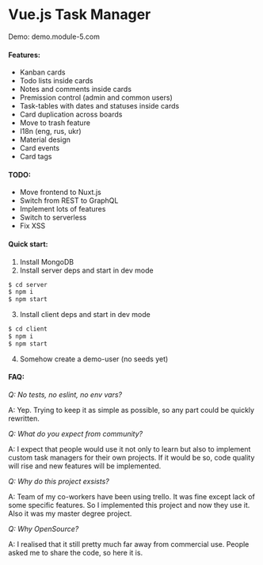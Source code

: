 # Vue.js Task Manager

Demo: demo.module-5.com

#### Features:
  - Kanban cards
  - Todo lists inside cards
  - Notes and comments inside cards
  - Premission control (admin and common users)
  - Task-tables with dates and statuses inside cards
  - Card duplication across boards
  - Move to trash feature
  - I18n (eng, rus, ukr)
  - Material design
  - Card events
  - Card tags

#### TODO:
  - Move frontend to Nuxt.js
  - Switch from REST to GraphQL
  - Implement lots of features
  - Switch to serverless
  - Fix XSS

#### Quick start:
1. Install MongoDB
2. Install server deps and start in dev mode
```sh
$ cd server
$ npm i
$ npm start
```
3. Install client deps and start in dev mode
```sh
$ cd client
$ npm i
$ npm start
```
4. Somehow create a demo-user (no seeds yet)

#### FAQ:
*Q: No tests, no eslint, no env vars?*

A: Yep. Trying to keep it as simple as possible, so any part could be quickly rewritten.

*Q: What do you expect from community?*

A: I expect that people would use it not only to learn but also to implement custom task managers for their own projects. If it would be so, code quality will rise and new features will be implemented.

*Q: Why do this project exsists?*

A: Team of my co-workers have been using trello. It was fine except lack of some specific features. So I implemented this project and now they use it. Also it was my master degree project.

*Q: Why OpenSource?*

A: I realised that it still pretty much far away from commercial use. People asked me to share the code, so here it is.
